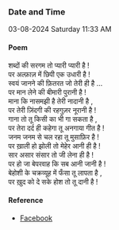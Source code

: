 ### Date and Time

03-08-2024 Saturday 11:33 AM

#### Poem

शब्दों की सरगम तो प्यारी प्यारी है ! <br />
पर अल्फ़ाज़ में छिपी एक उधारी है !  <br />
स्वयं जानने की फ़ितरत जो तेरी ही है …  <br />
पर मान लेने की बीमारी पुरानी है !  <br />
माना कि नासमझी है तेरी नादानी है ,  <br />
पर तेरी ज़िंदगी की रहगुज़र नूरानी है !  <br />
गाना तो तू किसी का भी गा सकता है ,  <br />
पर तेरा दर्द ही कहेगा तू अनगाया गीत है !  <br />
जनम जनम से चल रहा तू मुसाफ़िर है !  <br />
पर ख़ाली हो झोली तो मेहेर आनी ही है !  <br />
सार असार संसार तो जी लेना ही है !  <br />
पर हो जा बेपरवाह कि सब आनी जानी है !  <br />
बेहोशी के चक्रव्यूह में फँसा तू लापता है ,  <br />
पर ख़ुद को दे सके होश तो तू दानी है !

#### Reference

* [Facebook](https://www.facebook.com/share/v/AfvP2NcS19jr7VPe/?mibextid=qi2Omg)
